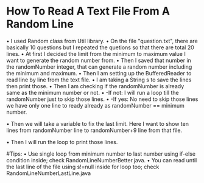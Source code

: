 # How To Read A Text File From A Random Line
•	I used Random class from Util library.
•	On the file "question.txt", there are basically 10 questions but I repeated the quetions so that there are total 20 lines.
•	At first I decided the limit from the minimum to maximum value I want to generate the random number from.
•	Then I saved that number in the randomNumber integer, that can generate a random number including the minimum and maximum.
•	Then I am setting up the BufferedReader to read line by line from the text file.
•	I am taking a String s to save the lines then print those.
•	Then I am checking if the randomNumber is already same as the minimum number or not.
•	-If not: I will run a loop till the randomNumber just to skip those lines.
•	-If yes: No need to skip those lines we have only one line to ready already as randomNumber == minimum number.

•	Then we will take a variable to fix the last limit. Here I want to show ten lines from randomNumber line to randomNumber+9 line from that file.

•	Then I will run the loop to print those lines.

#Tips:
•	Use single loop from minimum number to last number using if-else condition inside; check RandomLineNumberBetter.java.
•	You can read until the last line of the file using s!=null inside for loop too; check RandomLineNumberLastLine.java
